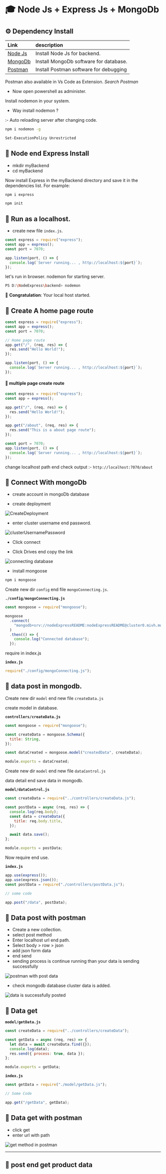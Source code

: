 # 🎓 Node Js + Express Js + MongoDb

## ⚙️ Dependency Install

| Link                                                      | description                            |
| :-------------------------------------------------------- | :------------------------------------- |
| [Node Js](https://nodejs.org/en)                          | Install Node Js for backend.           |
| [MongoDb](https://www.mongodb.com/try/download/community) | Install MongoDb software for database. |
| [Postman](https://www.postman.com/downloads/)             | Install Postman software for debugging |

Postman also available in Vs Code as Extension. _Search Postman_

- Now open powershell as administer.

Install nodemon in your system.

- Way install nodemon ?

:- Auto reloading server after changing code.

```bash
npm i nodemon -g
```

```bash
Set-ExecutionPolicy Unrestricted
```

## 📌 Node end Express Install

- mkdir myBackend
- cd myBackend

Now install Express in the myBackend directory and save it in the dependencies list. For example:

```bash
npm i express
```

```bash
npm init
```

## 📌 Run as a localhost.

- create new file `index.js`.

```js
const express = require("express");
const app = express();
const port = 7070;

app.listen(port, () => {
  console.log(`Server running... , http://localhost:${port}`);
});
```

let's run in browser. nodemon for starting server.

```bash
PS D:\NodeExpress\backend> nodemon
```

🎉 **Congratulation**: Your local host started.

## 📌 Create A home page route

```js
const express = require("express");
const app = express();
const port = 7070;

// Home page route
app.get("/", (req, res) => {
  res.send("Hello World!");
});

app.listen(port, () => {
  console.log(`Server running... , http://localhost:${port}`);
});
```

#### 🔺 multiple page create route

```js
const express = require("express");
const app = express();

app.get("/", (req, res) => {
  res.send("Hello World!");
});

app.get("/about", (req, res) => {
  res.send("This is a about page route");
});

const port = 7070;
app.listen(port, () => {
  console.log(`Server running... , http://localhost:${port}`);
});
```

change localhost path end check output :- `http://localhost:7070/about`

## 📌 Connect With mongoDb

- create account in mongoDb database

- create deployment

![CreateDeployment](./assets/createDeployement.png)

- enter cluster username end password.

![clusterUsernamePassword](./assets//clusterUsernamePassword.png)

- Click connect

- Click Drives end copy the link

![connecting database](./assets/connectiong.png)

- install mongoose

```bash
npm i mongoose
```

Create new dir `config` end file `mongoConnecting.js`.

**`./config/mongoConnecting.js`**

```js
const mongoose = require("mongoose");

mongoose
  .connect(
    "mongodb+srv://nodeExpressREADME:nodeExpressREADME@cluster0.mivh.mongodb.net/?retryWrites=true&w=majority"
  )
  .then(() => {
    console.log("Connected database");
  });
```

require in index.js

**`index.js`**

```js
require("./config/mongoConnecting.js");
```

## 📌 data post in mongodb.

Create new dir `model` end new file `createData.js`

create model in database.

**`controllers/createData.js`**

```js
const mongoose = require("mongoose");

const createData = mongoose.Schema({
  title: String,
});

const dataCreated = mongoose.model("createdData", createData);

module.exports = dataCreated;
```

Create new dir `model` end new file `dataControl.js`

data detail end save data in mongodb.

**`model/dataControl.js`**

```js
const createData = require("../controllers/createData.js");

const postData = async (req, res) => {
  console.log(req.body);
  const data = createData({
    title: req.body.title,
  });

  await data.save();
};

module.exports = postData;
```

Now require end use.

**`index.js`**

```js
app.use(express());
app.use(express.json());
const postData = require("./controllers/postData.js");

// some code

app.post("/data", postData);
```

## 📌 Data post with postman

- Create a new collection.
- select post method
- Enter localhost url end path.
- Select body > row > json
- add json form data
- end send
- sending process is continue running than your data is sending successfully

![postman with post data](./assets/postmanWithPostMethod.png)

- check mongodb database cluster data is added.

![data is successfully posted](./assets/mongoDbPostData.png)

## 📌 Data get

**`model/getData.js`**

```js
const createData = require("../controllers/createData");

const getData = async (req, res) => {
  let data = await createData.find({});
  console.log(data);
  res.send({ process: true, data });
};

module.exports = getData;
```

**`index.js`**

```js
const getData = require("./model/getData.js");

// Some Code

app.get("/getData", getData);
```

## 📌 Data get with postman

- click get
- enter url with path

![get method in postman](./assets//getDataInPostman.png)

---

## 📌 post end get product data
